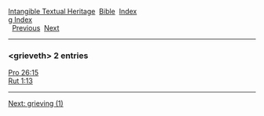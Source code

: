 [Intangible Textual Heritage](../../index)  [Bible](../index) 
[Index](index)   
[g Index](_g_)  
  [Previous](c04945)  [Next](c04947) 

------------------------------------------------------------------------

### &lt;grieveth&gt; 2 entries

[Pro 26:15](../kjv/pro026.htm#015)  
[Rut 1:13](../kjv/rut001.htm#013)  

------------------------------------------------------------------------

[Next: grieving (1)](c04947)
